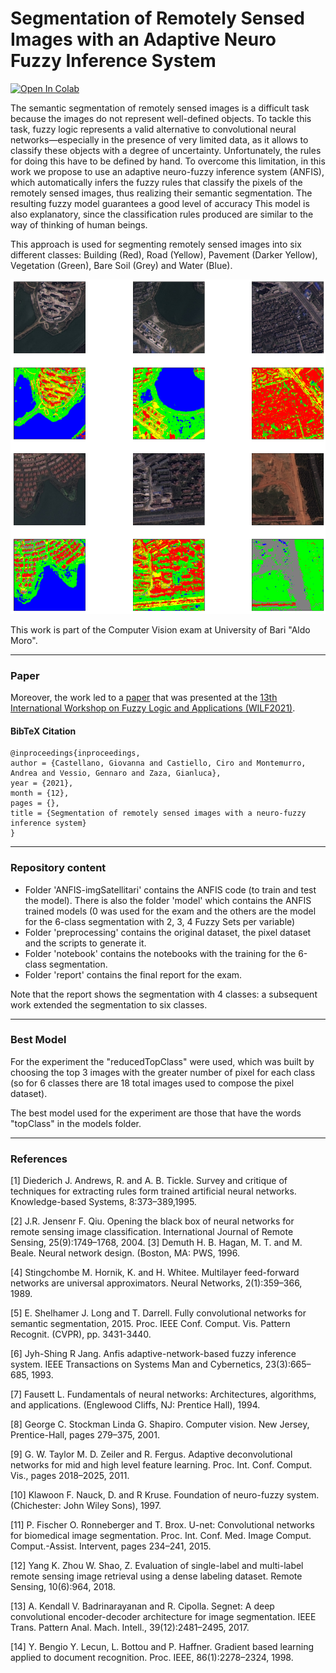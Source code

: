 # Segmentation of Remotely Sensed Images with an Adaptive Neuro Fuzzy Inference System
[![Open In Colab](https://colab.research.google.com/assets/colab-badge.svg)](https://colab.research.google.com/drive/1Pq1CU0vskGq2A5hyANWM7gGJZ_KHqxvM?usp=sharing)

The semantic segmentation of remotely sensed images is a difficult task because the images do not represent well-defined objects. To tackle this task, fuzzy logic represents a valid alternative to convolutional neural networks—especially in the presence of very limited data, as it allows to classify these objects with a degree of uncertainty. Unfortunately, the rules for doing this have to be defined by hand. To overcome this limitation, in this work we propose to use an adaptive neuro-fuzzy inference system (ANFIS), which automatically infers the fuzzy rules that classify the pixels of the remotely sensed images, thus realizing their semantic segmentation. The resulting fuzzy model guarantees a good level of accuracy
This model is also explanatory, since the classification rules produced are similar to the way of thinking of human beings.

This approach is used for segmenting remotely sensed images into six different classes: Building (Red), Road (Yellow), Pavement (Darker Yellow), Vegetation (Green), Bare Soil (Grey) and Water (Blue).

![](images/exampleSegmentation.png)

This work is part of the Computer Vision exam at University of Bari "Aldo Moro".

****
### Paper

Moreover, the work led to a [paper](https://www.researchgate.net/publication/358021524_Segmentation_of_remotely_sensed_images_with_a_neuro-fuzzy_inference_system) that was presented at the [13th International Workshop on Fuzzy Logic and Applications (WILF2021)](http://ceur-ws.org/Vol-3074/).

#### BibTeX Citation
```
@inproceedings{inproceedings,
author = {Castellano, Giovanna and Castiello, Ciro and Montemurro, Andrea and Vessio, Gennaro and Zaza, Gianluca},
year = {2021},
month = {12},
pages = {},
title = {Segmentation of remotely sensed images with a neuro-fuzzy inference system}
}
```
****
### Repository content

- Folder 'ANFIS-imgSatellitari' contains the ANFIS code (to train and test the model). There is also the folder 'model'
  which contains the ANFIS trained models (0 was used for the exam and the others are the model for the 6-class segmentation with 2, 3, 4 Fuzzy Sets per variable)
- Folder 'preprocessing' contains the original dataset, the pixel dataset and the scripts to generate it.
- Folder 'notebook' contains the notebooks with the training for the 6-class segmentation.
- Folder 'report' contains the final report for the exam. 

Note that the report shows the segmentation with 4 classes: a subsequent work extended the segmentation to six classes.

****
### Best Model
For the experiment the "reducedTopClass" were used, which was built by choosing the top 3 images with the greater number of pixel for each class (so for 6 classes there are 18 total images used to compose the pixel dataset).

The best model used for the experiment are those that have the words "topClass" in the models folder.

****
### References

[1] Diederich J. Andrews, R. and A. B. Tickle. Survey and critique of techniques for extracting rules form trained artificial neural networks. Knowledge-based Systems, 8:373–389,1995.

[2] J.R. Jensenr F. Qiu. Opening the black box of neural networks for remote sensing image classification. International Journal of Remote Sensing, 25(9):1749–1768, 2004.
[3] Demuth H. B. Hagan, M. T. and M. Beale. Neural network design. (Boston, MA: PWS, 1996.

[4] Stingchombe M. Hornik, K. and H. Whitee. Multilayer feed-forward networks are universal approximators. Neural Networks, 2(1):359–366, 1989.

[5] E. Shelhamer J. Long and T. Darrell. Fully convolutional networks for semantic segmentation, 2015. Proc. IEEE Conf. Comput. Vis. Pattern Recognit. (CVPR), pp. 3431-3440.

[6] Jyh-Shing R Jang. Anfis adaptive-network-based fuzzy inference system. IEEE Transactions on Systems Man and Cybernetics, 23(3):665–685, 1993.

[7] Fausett L. Fundamentals of neural networks: Architectures, algorithms, and applications. (Englewood Cliffs, NJ: Prentice Hall), 1994.

[8] George C. Stockman Linda G. Shapiro. Computer vision. New Jersey, Prentice-Hall, pages 279–375, 2001.

[9] G. W. Taylor M. D. Zeiler and R. Fergus. Adaptive deconvolutional networks for mid and high level feature learning. Proc. Int. Conf. Comput. Vis., pages 2018–2025, 2011.

[10] Klawoon F. Nauck, D. and R Kruse. Foundation of neuro-fuzzy system. (Chichester: John Wiley Sons), 1997.

[11] P. Fischer O. Ronneberger and T. Brox. U-net: Convolutional networks for biomedical image segmentation. Proc. Int. Conf. Med. Image Comput. Comput.-Assist. Intervent, pages 234–241, 2015.

[12] Yang K. Zhou W. Shao, Z. Evaluation of single-label and multi-label remote sensing image retrieval using a dense labeling dataset. Remote Sensing, 10(6):964, 2018.

[13] A. Kendall V. Badrinarayanan and R. Cipolla. Segnet: A deep convolutional encoder-decoder architecture for image segmentation. IEEE Trans. Pattern Anal. Mach. Intell., 39(12):2481–2495, 2017.

[14] Y. Bengio Y. Lecun, L. Bottou and P. Haffner. Gradient based learning applied to document recognition. Proc. IEEE, 86(1):2278–2324, 1998.
